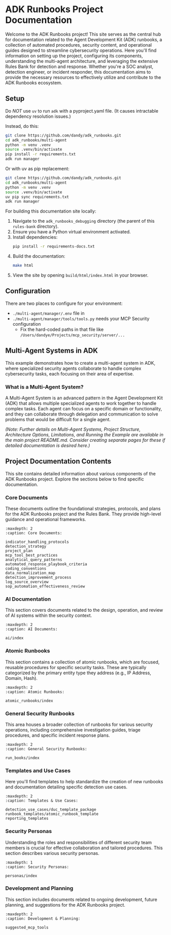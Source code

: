 # ADK Runbooks Project Documentation

Welcome to the ADK Runbooks project! This site serves as the central hub for documentation related to the Agent Development Kit (ADK) runbooks, a collection of automated procedures, security content, and operational guides designed to streamline cybersecurity operations. Here you'll find information on setting up the project, configuring its components, understanding the multi-agent architecture, and leveraging the extensive Rules Bank for detection and response. Whether you're a SOC analyst, detection engineer, or incident responder, this documentation aims to provide the necessary resources to effectively utilize and contribute to the ADK Runbooks ecosystem.

## Setup

Do *NOT* use `uv` to run `adk` with a pyproject.yaml file. (It causes intractable dependency resolution issues.)

Instead, do this:
```bash
git clone https://github.com/dandy/adk_runbooks.git
cd adk_runbooks/multi-agent
python -m venv .venv
source .venv/bin/activate
pip install -r requirements.txt
adk run manager
```

Or with uv as pip replacement:
```bash
git clone https://github.com/dandy/adk_runbooks.git
cd adk_runbooks/multi-agent
python -m venv .venv
source .venv/bin/activate
uv pip sync requirements.txt
adk run manager
```

For building this documentation site locally:
1. Navigate to the `adk_runbooks_debugging` directory (the parent of this `rules-bank` directory).
2. Ensure you have a Python virtual environment activated.
3. Install dependencies:
   ```bash
   pip install -r requirements-docs.txt
   ```
4. Build the documentation:
   ```bash
   make html
   ```
5. View the site by opening `build/html/index.html` in your browser.

## Configuration

There are two places to configure for your environment:
 * `./multi-agent/manager/.env` file in
 * `./multi-agent/manager/tools/tools.py` needs your MCP Security configuration
   * Fix the hard-coded paths in that file like `/Users/dandye/Projects/mcp_security/server/...`

## Multi-Agent Systems in ADK

This example demonstrates how to create a multi-agent system in ADK, where specialized security agents collaborate to handle complex cybersecurity tasks, each focusing on their area of expertise.

### What is a Multi-Agent System?

A Multi-Agent System is an advanced pattern in the Agent Development Kit (ADK) that allows multiple specialized agents to work together to handle complex tasks. Each agent can focus on a specific domain or functionality, and they can collaborate through delegation and communication to solve problems that would be difficult for a single agent.

*(Note: Further details on Multi-Agent Systems, Project Structure, Architecture Options, Limitations, and Running the Example are available in the main project README.md. Consider creating separate pages for these if detailed documentation is desired here.)*

<!-- Consider adding a toctree entry for a page dedicated to the multi-agent system if you create one -->
<!-- e.g. multi_agent_system_overview -->

## Project Documentation Contents

This site contains detailed information about various components of the ADK Runbooks project. Explore the sections below to find specific documentation.

### Core Documents
These documents outline the foundational strategies, protocols, and plans for the ADK Runbooks project and the Rules Bank. They provide high-level guidance and operational frameworks.
```{toctree}
:maxdepth: 2
:caption: Core Documents:

indicator_handling_protocols
detection_strategy
project_plan
mcp_tool_best_practices
analytical_query_patterns
automated_response_playbook_criteria
coding_conventions
data_normalization_map
detection_improvement_process
log_source_overview
sop_automation_effectiveness_review
```

### AI Documentation
This section covers documents related to the design, operation, and review of AI systems within the security context.
```{toctree}
:maxdepth: 2
:caption: AI Documents:

ai/index
```

### Atomic Runbooks
This section contains a collection of atomic runbooks, which are focused, reusable procedures for specific security tasks. These are typically categorized by the primary entity type they address (e.g., IP Address, Domain, Hash).
```{toctree}
:maxdepth: 2
:caption: Atomic Runbooks:

atomic_runbooks/index
```

### General Security Runbooks
This area houses a broader collection of runbooks for various security operations, including comprehensive investigation guides, triage procedures, and specific incident response plans.
```{toctree}
:maxdepth: 2
:caption: General Security Runbooks:

run_books/index
```

### Templates and Use Cases
Here you'll find templates to help standardize the creation of new runbooks and documentation detailing specific detection use cases.
```{toctree}
:maxdepth: 2
:caption: Templates & Use Cases:

detection_use_cases/duc_template_package
runbook_templates/atomic_runbook_template
reporting_templates
```

### Security Personas
Understanding the roles and responsibilities of different security team members is crucial for effective collaboration and tailored procedures. This section describes various security personas.
```{toctree}
:maxdepth: 1
:caption: Security Personas:

personas/index
```

### Development and Planning
This section includes documents related to ongoing development, future planning, and suggestions for the ADK Runbooks project.
```{toctree}
:maxdepth: 2
:caption: Development & Planning:

suggested_mcp_tools
```
